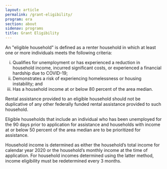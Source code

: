 ```yaml
---
layout: article
permalink: /grant-eligibility/
program: era
section: about
sidenav: programs
title: Grant Eligibility
---
```


An "eligible household" is defined as a renter household in which at least one or more individuals meets the following criteria:

<ol style="list-style-type: lower-roman;">
 <li>Qualifies for unemployment or has experienced a reduction in household income, incurred significant costs, or experienced a financial hardship due to COVID-19;</li>
	<li>Demonstrates a risk of experiencing homelessness or housing instability; and</li>
	<li>Has a household income at or below 80 percent of the area median.</li>
</ol>

Rental assistance provided to an eligible household should not be duplicative of any other federally funded rental assistance provided to such household.

Eligible households that include an individual who has been unemployed for the 90 days prior to application for assistance and households with income at or below 50 percent of the area median are to be prioritized for assistance.

Household income is determined as either the household’s total income for calendar year 2020 or the household’s monthly income at the time of application. For household incomes determined using the latter method, income eligibility must be redetermined every 3 months.

